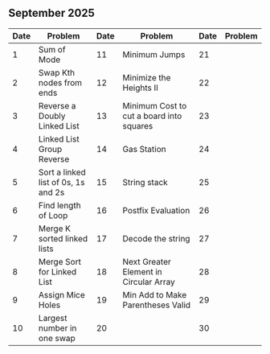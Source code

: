## September 2025

| Date | Problem                             | Date | Problem                                  | Date | Problem |
| ---- | ----------------------------------- | ---- | ---------------------------------------- | ---- | ------- |
| 1    | Sum of Mode                         | 11   | Minimum Jumps                            | 21   |         |
| 2    | Swap Kth nodes from ends            | 12   | Minimize the Heights II                  | 22   |         |
| 3    | Reverse a Doubly Linked List        | 13   | Minimum Cost to cut a board into squares | 23   |         |
| 4    | Linked List Group Reverse           | 14   | Gas Station                              | 24   |         |
| 5    | Sort a linked list of 0s, 1s and 2s | 15   | String stack                             | 25   |         |
| 6    | Find length of Loop                 | 16   | Postfix Evaluation                       | 26   |         |
| 7    | Merge K sorted linked lists         | 17   | Decode the string                        | 27   |         |
| 8    | Merge Sort for Linked List          | 18   | Next Greater Element in Circular Array   | 28   |         |
| 9    | Assign Mice Holes                   | 19   | Min Add to Make Parentheses Valid        | 29   |         |
| 10   | Largest number in one swap          | 20   |                                          | 30   |         |
